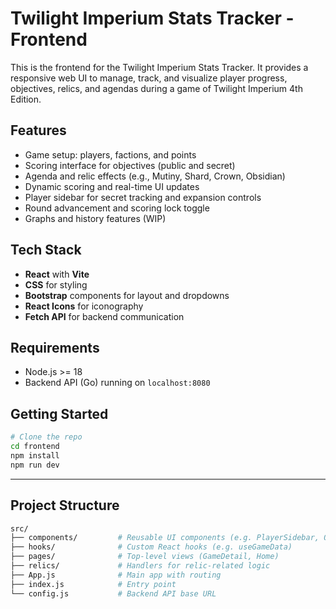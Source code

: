 # Twilight Imperium Stats Tracker - Frontend

This is the frontend for the Twilight Imperium Stats Tracker. It provides a responsive web UI to manage, track, and visualize player progress, objectives, relics, and agendas during a game of Twilight Imperium 4th Edition.

## Features
- Game setup: players, factions, and points
- Scoring interface for objectives (public and secret)
- Agenda and relic effects (e.g., Mutiny, Shard, Crown, Obsidian)
- Dynamic scoring and real-time UI updates
- Player sidebar for secret tracking and expansion controls
- Round advancement and scoring lock toggle
- Graphs and history features (WIP)

## Tech Stack
- **React** with **Vite** 
- **CSS** for styling
- **Bootstrap** components for layout and dropdowns
- **React Icons** for iconography
- **Fetch API** for backend communication

## Requirements
- Node.js >= 18
- Backend API (Go) running on `localhost:8080` 

## Getting Started

```bash
# Clone the repo
cd frontend
npm install
npm run dev
```
---

## Project Structure
```bash
src/
├── components/         # Reusable UI components (e.g. PlayerSidebar, ObjectivesGrid)
├── hooks/              # Custom React hooks (e.g. useGameData)
├── pages/              # Top-level views (GameDetail, Home)
├── relics/             # Handlers for relic-related logic
├── App.js              # Main app with routing
├── index.js            # Entry point
└── config.js           # Backend API base URL
